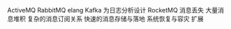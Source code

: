 
ActiveMQ
RabbitMQ elang
Kafka 为日志分析设计
RocketMQ 
    消息丢失
    大量消息堆积
    复杂的消息订阅关系
    快速的消息存储与落地
    系统恢复与容灾 扩展
